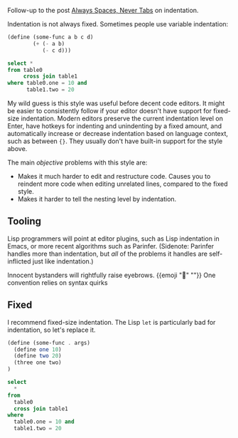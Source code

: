 Follow-up to the post [Always Spaces, Never Tabs](/posts/spaces-tabs) on indentation.

Indentation is not always fixed. Sometimes people use variable indentation:

```scm
(define (some-func a b c d)
        (+ (- a b)
           (- c d)))
```

```sql
select *
from table0
     cross join table1
where table0.one = 10 and
      table1.two = 20
```

My wild guess is this style was useful before decent code editors. It might be easier to consistently follow if your editor doesn't have support for fixed-size indentation. Modern editors preserve the current indentation level on Enter, have hotkeys for indenting and unindenting by a fixed amount, and automatically increase or decrease indentation based on language context, such as between `{}`. They usually don't have built-in support for the style above.

The main _objective_ problems with this style are:

* Makes it much harder to edit and restructure code. Causes you to reindent more code when editing unrelated lines, compared to the fixed style.
* Makes it harder to tell the nesting level by indentation.

## Tooling

Lisp programmers will point at editor plugins, such as Lisp indentation in Emacs, or more recent algorithms such as Parinfer. (Sidenote: Parinfer handles more than indentation, but _all_ of the problems it handles are self-inflicted just like indentation.)

Innocent bystanders will rightfully raise eyebrows. {{emoji "🤨" ""}} One convention relies on syntax quirks

## Fixed

I recommend fixed-size indentation. The Lisp `let` is particularly bad for indentation, so let's replace it.

```scm
(define (some-func . args)
  (define one 10)
  (define two 20)
  (three one two)
)
```

```sql
select
  *
from
  table0
  cross join table1
where
  table0.one = 10 and
  table1.two = 20
```
